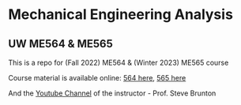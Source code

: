 # Mechanical Engineering Analysis 

## UW ME564 & ME565

This is a repo for (Fall 2022) ME564 & (Winter 2023) ME565 course

Course material is available online: [564 here](http://faculty.washington.edu/sbrunton/me564/), [565 here](https://faculty.washington.edu/sbrunton/me565/)

And the [Youtube Channel](https://www.youtube.com/@Eigensteve) of the instructor - Prof. Steve Brunton 
